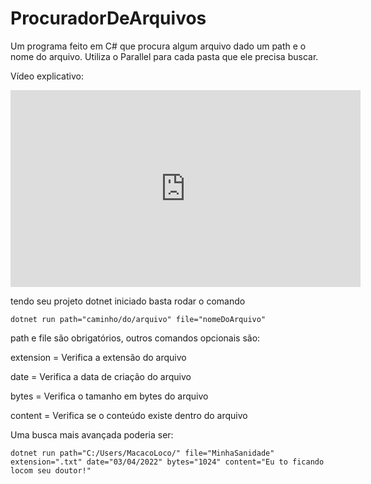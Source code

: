 # ProcuradorDeArquivos
Um programa feito em C# que procura algum arquivo dado um path e o nome do arquivo. Utiliza o Parallel para cada pasta que ele precisa buscar.

Vídeo explicativo:

<iframe width="560" height="315" src="https://www.youtube.com/embed/PDUvCkOcExU" title="YouTube video player" frameborder="0" allow="accelerometer; autoplay; clipboard-write; encrypted-media; gyroscope; picture-in-picture" allowfullscreen></iframe>

tendo seu projeto dotnet iniciado basta rodar o comando

```
dotnet run path="caminho/do/arquivo" file="nomeDoArquivo"
```

path e file são obrigatórios, outros comandos opcionais são:

extension = Verifica a extensão do arquivo

date = Verifica a data de criação do arquivo

bytes = Verifica o tamanho em bytes do arquivo

content = Verifica se o conteúdo existe dentro do arquivo


Uma busca mais avançada poderia ser:

```
dotnet run path="C:/Users/MacacoLoco/" file="MinhaSanidade" extension=".txt" date="03/04/2022" bytes="1024" content="Eu to ficando locom seu doutor!"
```
